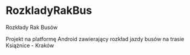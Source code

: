 RozkladyRakBus
==============

Rozkłady Rak Busów

Projekt na platformę Android zawierający rozkład jazdy busów na trasie Książnice - Kraków
